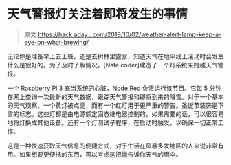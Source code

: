 # 天气警报灯关注着即将发生的事情

> 原文:[https://hack aday . com/2019/10/02/weather-alert-lamp-keep-a-eye-on-what-brewing/](https://hackaday.com/2019/10/02/weather-alert-lamp-keeps-an-eye-on-whats-brewing/)

无论你是准备早上去上班，还是去树林里露营，知道天气在地平线上滚动时会发生什么是很好的。为了及时了解情况，[Nate coder]建造了一个灯系统来跨越天气警报。

一个 Raspberry Pi 3 充当系统的心脏，Node Red 负责运行该节目。它每 5 分钟在网上查询一次最新的天气数据，跟踪天气警报和即将到来的降雪。对于一个基本的天气观察，一个黄灯被点亮，而有一个红灯用于更严重的警告。圣诞节装饰是下雪的标志。这些灯都是由电源额定固态继电器控制的，如果需要的话，可以很容易地将灯换成其他设备。还有一个灯测试子程序，在启动时触发，以确保一切正常工作。

这是一种快速获取天气信息的便捷方式，对于生活在风暴多发地区的人来说非常有用。如果想要更便携的东西，可以考虑这把能告诉你天气的雨伞。